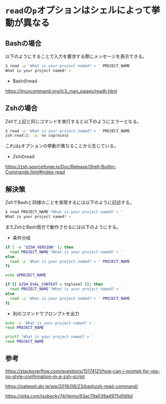 # `read`の`p`オプションはシェルによって挙動が異なる

## Bashの場合

以下のようにすることで入力を要求する際にメッセージを表示できる。  

```bash
$ read -p 'What is your project named? > ' PROJECT_NAME
What is your project named? > 
```

* Bashのread

<https://linuxcommand.org/lc3_man_pages/readh.html>

## Zshの場合

Zshで上記と同じコマンドを実行すると以下のようにエラーとなる。  

```zsh
$ read -p 'What is your project named? > ' PROJECT_NAME
zsh:read:1: -p: no coprocess
```

これは`p`オプションの挙動が異なることから生じている。  

* Zshのread

<https://zsh.sourceforge.io/Doc/Release/Shell-Builtin-Commands.html#index-read>

## 解決策

ZshでBashと同様のことを実現するには以下のように記述する。  

```zsh
$ read PROJECT_NAME'?What is your project named? > '
What is your project named? > 
```

またZshとBash両方で動作させるには以下のようにする。  

* 条件分岐

```zsh
if [ -n "$ZSH_VERSION" ]; then
  read PROJECT_NAME'?What is your project named? > '
else
  read -p 'What is your project named? > ' PROJECT_NAME
fi

echo $PROJECT_NAME
```

```zsh
if [[ $ZSH_EVAL_CONTEXT = toplevel ]]; then
  read PROJECT_NAME'?What is your project named? > '
else
  read -p 'What is your project named? > ' PROJECT_NAME
fi
```

* 別のコマンドでプロンプトを出力

```zsh
echo -n 'What is your project named? > '
read PROJECT_NAME
```

```zsh
printf 'What is your project named? > '
read PROJECT_NAME
```

## 参考

<https://stackoverflow.com/questions/15174121/how-can-i-prompt-for-yes-no-style-confirmation-in-a-zsh-script>

<https://palepoli.skr.jp/wp/2019/06/23/bashzsh-read-command/>

<https://qiita.com/isobecky74/items/63ac79a039a4975d569d>
